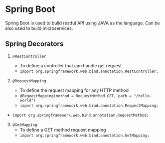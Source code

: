 # Spring Boot
Spring Boot is used to build restful API using JAVA as the language. Can be also used to build microservices.


## Spring Decorators
1. `@RestController`
    - To define a controller that can handle get request
    - `import org.springframework.web.bind.annotation.RestController;`

2. `@RequestMapping`
    -  To define the request mapping for any HTTP method
    -   `@RequestMapping(method = RequestMethod.GET, path = "/hello-world")`
    - `import org.springframework.web.bind.annotation.RequestMapping;`
- `import org.springframework.web.bind.annotation.RequestMethod;`

3. `@GetMapping`
    - To define a GET method request mapping
    - `import org.springframework.web.bind.annotation.GetMapping;`